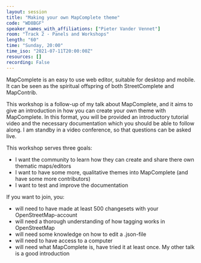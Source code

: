```yaml
---
layout: session
title: "Making your own MapComplete theme"
code: "WD8BGF"
speaker_names_with_affiliations: ["Pieter Vander Vennet"]
room: "Track 2 - Panels and Workshops"
length: "60"
time: "Sunday, 20:00"
time_iso: "2021-07-11T20:00:00Z"
resources: []
recording: False
---
```

MapComplete is an easy to use web editor, suitable for desktop and mobile. It can be seen as the spiritual offspring of both StreetComplete and MapContrib.

This workshop is a follow-up of my talk about MapComplete, and it aims to give an introduction in how you can create your own theme with MapComplete. In this format, you will be provided an introductory tutorial video and the necessary documentation which you should be able to follow along. I am standby in a video conference, so that questions can be asked live.

This workshop serves three goals:
- I want the community to learn how they can create and share there own thematic maps/editors
- I want to have some more, qualitative themes into MapComplete (and have some more contributors)
- I want to test and improve the documentation

If you want to join, you:
- will need to have made at least 500 changesets with your OpenStreetMap-account
- will need a thorough understanding of how tagging works in OpenStreetMap
- will need some knowledge on how to edit a .json-file
- will need to have access to a computer
- will need what MapComplete is, have tried it at least once. My other talk is a good introduction
